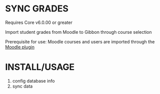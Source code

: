 SYNC GRADES
=============
Requires Core v6.0.00 or greater

Import student grades from Moodle to Gibbon through course selection

Prerequisite for use: Moodle courses and users are imported through the [Moodle plugin](https://github.com/GibbonEdu/module-moodle)

INSTALL/USAGE
===============
1. config database info
2. sync data